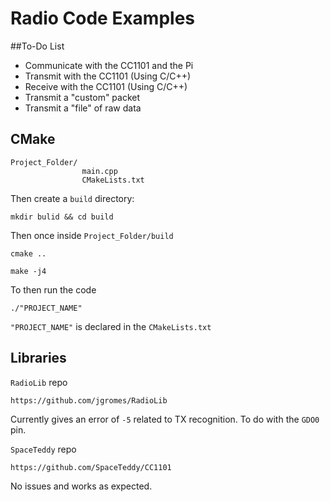 # Radio Code Examples

##To-Do List
- Communicate with the CC1101 and the Pi
- Transmit with the CC1101 (Using C/C++)
- Receive with the CC1101 (Using C/C++)
- Transmit a "custom" packet
- Transmit a "file" of raw data


## CMake
```
Project_Folder/
                main.cpp
                CMakeLists.txt
```
Then create a `build` directory:

```
mkdir bulid && cd build
```

Then once inside `Project_Folder/build`

```
cmake ..

make -j4
```

To then run the code
```
./"PROJECT_NAME"
```
`"PROJECT_NAME"` is declared in the `CMakeLists.txt`

## Libraries
`RadioLib` repo
```
https://github.com/jgromes/RadioLib
```
Currently gives an error of `-5` related to TX recognition. To do with the `GDO0` pin.

`SpaceTeddy` repo 
```
https://github.com/SpaceTeddy/CC1101
```
No issues and works as expected.
